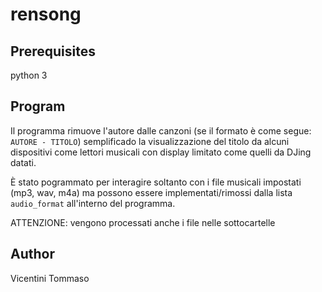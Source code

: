 # rensong


## Prerequisites
python 3

## Program
Il programma rimuove l'autore dalle canzoni (se il formato è come segue: `AUTORE - TITOLO`) semplificado la visualizzazione del titolo da alcuni dispositivi come lettori musicali con display limitato come quelli da DJing datati.

È stato pogrammato per interagire soltanto con i file musicali impostati (mp3, wav, m4a) ma possono essere implementati/rimossi dalla lista `audio_format` all'interno del programma.

ATTENZIONE: vengono processati anche i file nelle sottocartelle

## Author
Vicentini Tommaso
